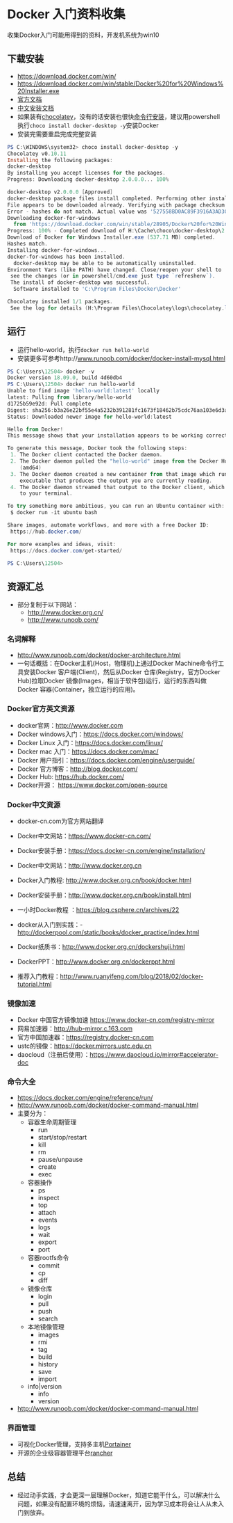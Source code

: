 # Docker 入门资料收集

收集Docker入门可能用得到的资料，开发机系统为win10

## 下载安装

- https://download.docker.com/win/
- https://download.docker.com/win/stable/Docker%20for%20Windows%20Installer.exe
- [官方文档](https://docs.docker.com/docker-for-windows/install/)
- [中文安装文档](https://docs.docker-cn.com/docker-for-windows/install/)
- 如果装有[chocolatey](https://chocolatey.org/)，没有的话安装也很快[命令行安装](https://chocolatey.org/install/)，建议用powershell执行`choco install docker-desktop -y`安装Docker
- 安装完需要重启完成完整安装

```powershell
PS C:\WINDOWS\system32> choco install docker-desktop -y
Chocolatey v0.10.11
Installing the following packages:
docker-desktop
By installing you accept licenses for the packages.
Progress: Downloading docker-desktop 2.0.0.0... 100%

docker-desktop v2.0.0.0 [Approved]
docker-desktop package files install completed. Performing other installation steps.
File appears to be downloaded already. Verifying with package checksum to determine if it needs to be redownloaded.
Error - hashes do not match. Actual value was '527558BD0AC89F3916A3AD301AE3C12E97E400F7630261C97427A16A4014B26E'.
Downloading docker-for-windows
  from 'https://download.docker.com/win/stable/28905/Docker%20for%20Windows%20Installer.exe'
Progress: 100% - Completed download of H:\Cache\choco\docker-desktop\2.0.0.0\Docker for Windows Installer.exe (537.71 MB).
Download of Docker for Windows Installer.exe (537.71 MB) completed.
Hashes match.
Installing docker-for-windows...
docker-for-windows has been installed.
  docker-desktop may be able to be automatically uninstalled.
Environment Vars (like PATH) have changed. Close/reopen your shell to
 see the changes (or in powershell/cmd.exe just type `refreshenv`).
 The install of docker-desktop was successful.
  Software installed to 'C:\Program Files\Docker\Docker'

Chocolatey installed 1/1 packages.
 See the log for details (H:\Program Files\Chocolatey\logs\chocolatey.log).
```

## 运行

- 运行hello-world，执行`docker run hello-world`
- 安装更多可参考http://www.runoob.com/docker/docker-install-mysql.html

```powershell
PS C:\Users\12504> docker -v
Docker version 18.09.0, build 4d60db4
PS C:\Users\12504> docker run hello-world
Unable to find image 'hello-world:latest' locally
latest: Pulling from library/hello-world
d1725b59e92d: Pull complete
Digest: sha256:b3a26e22bf55e4a5232b391281fc1673f18462b75cdc76aa103e6d3a2bce5e77
Status: Downloaded newer image for hello-world:latest

Hello from Docker!
This message shows that your installation appears to be working correctly.

To generate this message, Docker took the following steps:
 1. The Docker client contacted the Docker daemon.
 2. The Docker daemon pulled the "hello-world" image from the Docker Hub.
    (amd64)
 3. The Docker daemon created a new container from that image which runs the
    executable that produces the output you are currently reading.
 4. The Docker daemon streamed that output to the Docker client, which sent it
    to your terminal.

To try something more ambitious, you can run an Ubuntu container with:
 $ docker run -it ubuntu bash

Share images, automate workflows, and more with a free Docker ID:
 https://hub.docker.com/

For more examples and ideas, visit:
 https://docs.docker.com/get-started/

PS C:\Users\12504>
```

## 资源汇总

- 部分复制于以下网站：
  - http://www.docker.org.cn/
  - http://www.runoob.com/

### 名词解释

- http://www.runoob.com/docker/docker-architecture.html
- 一句话概括：在Docker主机(Host，物理机)上通过Docker Machine命令行工具安装Docker 客户端(Client)，然后从Docker 仓库(Registry，官方Docker Hub)拉取Docker 镜像(Images，相当于软件包)运行，运行的东西叫做Docker 容器(Container，独立运行的应用)。

### Docker官方英文资源

- docker官网：http://www.docker.com
- Docker windows入门：https://docs.docker.com/windows/
- Docker Linux 入门：https://docs.docker.com/linux/
- Docker mac 入门：https://docs.docker.com/mac/
- Docker 用户指引：https://docs.docker.com/engine/userguide/
- Docker 官方博客：http://blog.docker.com/
- Docker Hub: https://hub.docker.com/
- Docker开源： https://www.docker.com/open-source

### Docker中文资源

- docker-cn.com为官方网站翻译

- Docker中文网站：https://www.docker-cn.com/
- Docker安装手册：https://docs.docker-cn.com/engine/installation/
- Docker中文网站：http://www.docker.org.cn
- Docker入门教程: http://www.docker.org.cn/book/docker.html
- Docker安装手册：http://www.docker.org.cn/book/install.html
- 一小时Docker教程 ：https://blog.csphere.cn/archives/22
- docker从入门到实践：- http://dockerpool.com/static/books/docker_practice/index.html
- Docker纸质书：http://www.docker.org.cn/dockershuji.html
- DockerPPT：http://www.docker.org.cn/dockerppt.html
- 推荐入门教程：http://www.ruanyifeng.com/blog/2018/02/docker-tutorial.html

### 镜像加速

- Docker 中国官方镜像加速 https://www.docker-cn.com/registry-mirror
- 网易加速器：http://hub-mirror.c.163.com
- 官方中国加速器：https://registry.docker-cn.com
- ustc的镜像：https://docker.mirrors.ustc.edu.cn
- daocloud（注册后使用）：https://www.daocloud.io/mirror#accelerator-doc

### 命令大全

- https://docs.docker.com/engine/reference/run/
- http://www.runoob.com/docker/docker-command-manual.html
- 主要分为：
  - 容器生命周期管理
    - run
    - start/stop/restart
    - kill
    - rm
    - pause/unpause
    - create
    - exec
  - 容器操作
    - ps
    - inspect
    - top
    - attach
    - events
    - logs
    - wait
    - export
    - port
  - 容器rootfs命令
    - commit
    - cp
    - diff
  - 镜像仓库
    - login
    - pull
    - push
    - search
  - 本地镜像管理
    - images
    - rmi
    - tag
    - build
    - history
    - save
    - import
  - info|version
    - info
    - version
- http://www.runoob.com/docker/docker-command-manual.html

### 界面管理

- 可视化Docker管理，支持多主机[Portainer](https://www.portainer.io/installation/)
- 开源的企业级容器管理平台[rancher](https://rancher.com/)

## 总结

- 经过动手实践，才会更深一层理解Docker，知道它能干什么，可以解决什么问题，如果没有配置环境的烦恼，请速速离开，因为学习成本将会让人从未入门到放弃。